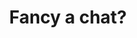 ---
title : "Fancy a chat?"
bg_image : "images/backgrounds/need-service.jpg"
button:
  enable : true
  label : "Email me"
  link : "mailto:consulting@bradking.co.uk"


# custom style
custom_class: "" 
custom_attributes: "" 
custom_css: ""
---